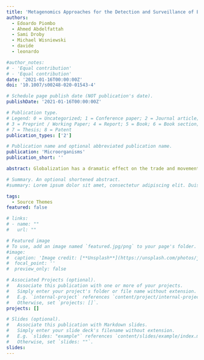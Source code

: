 ```yaml
---
title: 'Metagenomics Approaches for the Detection and Surveillance of Emerging and Recurrent Plant Pathogens'
authors:
  - Edoardo Piombo
  - Ahmed Abdelfattah
  - Sami Droby
  - Michael Wisniewski
  - davide
  - leonardo

#author_notes:
# - 'Equal contribution'
# - 'Equal contribution'
date: '2021-01-16T00:00:00Z'
doi: '10.1007/s00248-020-01543-4'

# Schedule page publish date (NOT publication's date).
publishDate: '2021-01-16T00:00:00Z'

# Publication type.
# Legend: 0 = Uncategorized; 1 = Conference paper; 2 = Journal article;
# 3 = Preprint / Working Paper; 4 = Report; 5 = Book; 6 = Book section;
# 7 = Thesis; 8 = Patent
publication_types: ['2']

# Publication name and optional abbreviated publication name.
publication: 'Microorganisms'
publication_short: ''

abstract: Globalization has a dramatic effect on the trade and movement of seeds, fruits and vegetables, with a corresponding increase in economic losses caused by the introduction of transboundary plant pathogens. Current diagnostic techniques provide a useful and precise tool to enact surveillance protocols regarding specific organisms, but this approach is strictly targeted, while metabarcoding and shotgun metagenomics could be used to simultaneously detect all known pathogens and potentially new ones. This review aims to present the current status of high-throughput sequencing (HTS) diagnostics of fungal and bacterial plant pathogens, discuss the challenges that need to be addressed, and provide direction for the development of methods for the detection of a restricted number of related taxa (specific surveillance) or all of the microorganisms present in a sample (general surveillance). HTS techniques, particularly metabarcoding, could be useful for the surveillance of soilborne, seedborne and airborne pathogens, as well as for identifying new pathogens and determining the origin of outbreaks. Metabarcoding and shotgun metagenomics still suffer from low precision, but this issue can be limited by carefully choosing primers and bioinformatic algorithms. Advances in bioinformatics will greatly accelerate the use of metagenomics to address critical aspects related to the detection and surveillance of plant pathogens in plant material and foodstuffs.

# Summary. An optional shortened abstract.
#summary: Lorem ipsum dolor sit amet, consectetur adipiscing elit. Duis posuere tellus ac convallis placerat. Proin tincidunt magna sed ex sollicitudin condimentum.

tags:
  - Source Themes
featured: false

# links:
# - name: ""
#   url: ""

# Featured image
# To use, add an image named `featured.jpg/png` to your page's folder.
#image:
#  caption: 'Image credit: [**Unsplash**](https://unsplash.com/photos/jdD8gXaTZsc)'
#  focal_point: ''
#  preview_only: false

# Associated Projects (optional).
#   Associate this publication with one or more of your projects.
#   Simply enter your project's folder or file name without extension.
#   E.g. `internal-project` references `content/project/internal-project/index.md`.
#   Otherwise, set `projects: []`.
projects: []

# Slides (optional).
#   Associate this publication with Markdown slides.
#   Simply enter your slide deck's filename without extension.
#   E.g. `slides: "example"` references `content/slides/example/index.md`.
#   Otherwise, set `slides: ""`.
slides:
---
```

